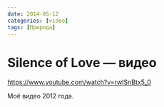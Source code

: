 ```yaml
---
date: 2014-05-12
categories: [video]
tags: [Природа]
---
```


# Silence of Love — видео

<https://www.youtube.com/watch?v=rwISnBtx5_0>

Моё видео 2012 года.

